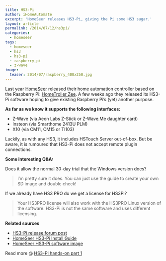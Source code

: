 ```yaml
---
title: HS3-Pi
author: iHomeAutomate
excerpt: 'HomeSeer releases HS3-Pi, giving the Pi some HS3 sugar.'
layout: article
permalink: /2014/07/12/hs3pi/
categories:
  - homeseer
tags:
  - homeseer
  - hs3
  - hs3-pi
  - raspberry_pi
  - z-wave
image:
  teaser: 2014/07/raspberry_400x250.jpg
---
```

Last year [HomeSeer][1] released their home automation controller based on the Raspberry Pi: [HomeTroller Zee][2]. A few weeks ago they released its HS3-Pi software hoping to give existing Raspberry Pi&#8217;s (yet) another purpose.

**As far as we know it supports the following interfaces:**

  * Z-Wave (via Aeon Labs Z-Stick or Z-Wave.Me daughter card) 
  * Insteon (via Smarthome 2413U PLM) 
  * X10 (via CM11, CM15 or TI103) 

Luckily, as with any HS3, it includes HSTouch Server out-of-box. But be aware, it is rumoured that HS3-Pi does not accept remote plugin connections.

**Some interesting Q&A:**

  Does it allow the normal 30-day trial that the Windows version does?
    
> I&#8217;m pretty sure it does. You can just use the guide to create your own SD image and double check! 

If we already have HS3 PRO do we get a license for HS3PI?
 
> Your HS3PRO license will also work with the HS3PRO Linux version of the software. HS3-Pi is not the same software and uses different licensing. 

**Related sources**

  * [HS3-Pi release forum post][3] 
  * [HomeSeer HS3-Pi Install Guide][4] 
  * [HomeSeer HS3-Pi software image][5] 

Read more @ [HS3-Pi hands-on part 1][6]

 [1]: http://www.homeseer.com
 [2]: http://www.prweb.com/releases/HomeSeer/HomeTrollerZee/prweb10934922.htm
 [3]: http://board.homeseer.com/showthread.php?t=169252
 [4]: http://homeseer.com/guides/HomeSeer-HS3Pi-Guide.pdf
 [5]: ftp://ftp.homeseer.com/pub/HomeSeer-HS3Pi-Image.zip
 [6]: {{site.url}}/2014/07/13/hs3-pi-hands-on-part-1
